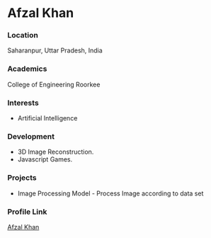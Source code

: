 # Afzal Khan

### Location

Saharanpur, Uttar Pradesh, India

### Academics

College of Engineering Roorkee 

### Interests

- Artificial Intelligence

### Development

- 3D Image Reconstruction.
- Javascript Games.

### Projects

- Image Processing Model - Process Image according to data set 

### Profile Link

[Afzal Khan](https://github.com/afzall-khan)
